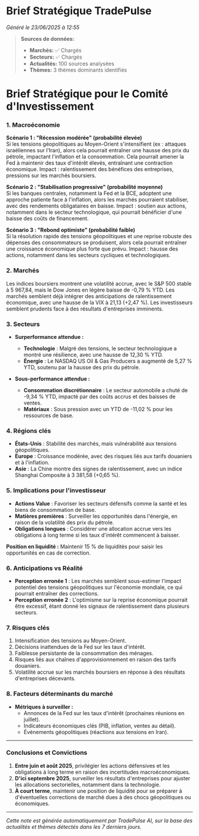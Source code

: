 # Brief Stratégique TradePulse

*Généré le 23/06/2025 à 12:55*

> **Sources de données:**
> - **Marchés:** ✅ Chargés
> - **Secteurs:** ✅ Chargés
> - **Actualités:** 100 sources analysées
> - **Thèmes:** 3 thèmes dominants identifiés

# Brief Stratégique pour le Comité d'Investissement

### 1. Macroéconomie

**Scénario 1 : "Récession modérée" (probabilité élevée)**  
Si les tensions géopolitiques au Moyen-Orient s'intensifient (ex : attaques israéliennes sur l'Iran), alors cela pourrait entraîner une hausse des prix du pétrole, impactant l'inflation et la consommation. Cela pourrait amener la Fed à maintenir des taux d'intérêt élevés, entraînant une contraction économique. Impact : ralentissement des bénéfices des entreprises, pressions sur les marchés boursiers.

**Scénario 2 : "Stabilisation progressive" (probabilité moyenne)**  
Si les banques centrales, notamment la Fed et la BCE, adoptent une approche patiente face à l'inflation, alors les marchés pourraient stabiliser, avec des rendements obligataires en baisse. Impact : soutien aux actions, notamment dans le secteur technologique, qui pourrait bénéficier d'une baisse des coûts de financement.

**Scénario 3 : "Rebond optimiste" (probabilité faible)**  
Si la résolution rapide des tensions géopolitiques et une reprise robuste des dépenses des consommateurs se produisent, alors cela pourrait entraîner une croissance économique plus forte que prévu. Impact : hausse des actions, notamment dans les secteurs cycliques et technologiques.

### 2. Marchés

Les indices boursiers montrent une volatilité accrue, avec le S&P 500 stable à 5 967,84, mais le Dow Jones en légère baisse de -0,79 % YTD. Les marchés semblent déjà intégrer des anticipations de ralentissement économique, avec une hausse de la VIX à 21,13 (+2,47 %). Les investisseurs semblent prudents face à des résultats d'entreprises imminents.

### 3. Secteurs

- **Surperformance attendue :**  
  - **Technologie** : Malgré des tensions, le secteur technologique a montré une résilience, avec une hausse de 12,30 % YTD.
  - **Énergie** : Le NASDAQ US Oil & Gas Producers a augmenté de 5,27 % YTD, soutenu par la hausse des prix du pétrole.

- **Sous-performance attendue :**  
  - **Consommation discrétionnaire** : Le secteur automobile a chuté de -9,34 % YTD, impacté par des coûts accrus et des baisses de ventes.
  - **Matériaux** : Sous pression avec un YTD de -11,02 % pour les ressources de base.

### 4. Régions clés

- **États-Unis** : Stabilité des marchés, mais vulnérabilité aux tensions géopolitiques.
- **Europe** : Croissance modérée, avec des risques liés aux tarifs douaniers et à l'inflation.
- **Asie** : La Chine montre des signes de ralentissement, avec un indice Shanghai Composite à 3 381,58 (+0,65 %).

### 5. Implications pour l'investisseur

- **Actions Value** : Favoriser les secteurs défensifs comme la santé et les biens de consommation de base.
- **Matières premières** : Surveiller les opportunités dans l'énergie, en raison de la volatilité des prix du pétrole.
- **Obligations longues** : Considérer une allocation accrue vers les obligations à long terme si les taux d'intérêt commencent à baisser.

**Position en liquidité :** Maintenir 15 % de liquidités pour saisir les opportunités en cas de correction.

### 6. Anticipations vs Réalité

- **Perception erronée 1** : Les marchés semblent sous-estimer l'impact potentiel des tensions géopolitiques sur l'économie mondiale, ce qui pourrait entraîner des corrections.
- **Perception erronée 2** : L'optimisme sur la reprise économique pourrait être excessif, étant donné les signaux de ralentissement dans plusieurs secteurs.

### 7. Risques clés

1. Intensification des tensions au Moyen-Orient.
2. Décisions inattendues de la Fed sur les taux d'intérêt.
3. Faiblesse persistante de la consommation des ménages.
4. Risques liés aux chaînes d'approvisionnement en raison des tarifs douaniers.
5. Volatilité accrue sur les marchés boursiers en réponse à des résultats d'entreprises décevants.

### 8. Facteurs déterminants du marché

- **Métriques à surveiller :**  
  - Annonces de la Fed sur les taux d'intérêt (prochaines réunions en juillet).
  - Indicateurs économiques clés (PIB, inflation, ventes au détail).
  - Événements géopolitiques (réactions aux tensions en Iran).

---

### Conclusions et Convictions

1. **Entre juin et août 2025**, privilégier les actions défensives et les obligations à long terme en raison des incertitudes macroéconomiques.
2. **D'ici septembre 2025**, surveiller les résultats d'entreprises pour ajuster les allocations sectorielles, notamment dans la technologie.
3. **À court terme**, maintenir une position de liquidité pour se préparer à d'éventuelles corrections de marché dues à des chocs géopolitiques ou économiques.

---

*Cette note est générée automatiquement par TradePulse AI, sur la base des actualités et thèmes détectés dans les 7 derniers jours.*
